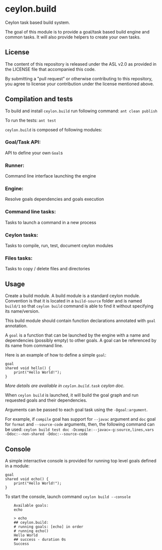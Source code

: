 ceylon.build
============

Ceylon task based build system.

The goal of this module is to provide a goal/task based build engine and common tasks.
It will also provide helpers to create your own tasks.

License
-------

The content of this repository is released under the ASL v2.0
as provided in the LICENSE file that accompanied this code.

By submitting a "pull request" or otherwise contributing to this repository, you
agree to license your contribution under the license mentioned above.

Compilation and tests
---------------------
To build and install `ceylon.build` run following command: `ant clean publish`

To run the tests: `ant test`


`ceylon.build` is composed of following modules:
### Goal/Task API:
API to define your own `Goal`s

### Runner:
Command line interface launching the engine

### Engine:
Resolve goals dependencies and goals execution

### Command line tasks:
Tasks to launch a command in a new process

### Ceylon tasks:
Tasks to compile, run, test, document ceylon modules

### Files tasks:
Tasks to copy / delete files and directories

Usage
-----

Create a build module.
A build module is a standard ceylon module.
Convention is that it is located in a `build-source` folder and is named `build/1` so that `ceylon build`
command is able to find it without specifying its name/version.

This build module should contain function declarations annotated with `goal` annotation.

A `goal` is a function that can be launched by the engine with a name and dependencies
(possibly empty) to other goals.
A goal can be referenced by its name from command line.
   
Here is an example of how to define a simple `goal`:

```ceylon
goal
shared void hello() {
    print("Hello World!");
}
```
_More details are available in `ceylon.build.task` ceylon doc._

When `ceylon build` is launched, it will build the goal graph and run requested goals and their
dependencies.

Arguments can be passed to each goal task using the `-Dgoal:argument`.

For example, if `compile` goal has support for `--javac` argument and `doc` goal for `format` and `--source-code`
arguments, then, the following command can be used:
`ceylon build test doc -Dcompile:--javac=-g:source,lines,vars -Ddoc:--non-shared -Ddoc:--source-code`

Console
-------

A simple interractive console is provided for running top level goals defined in a module:

```ceylon
goal
shared void echo() {
    print("Hello World!");
}
```
To start the console, launch command `ceylon build --console`
```
    Available goals:
    echo
    
    > echo
    ## ceylon.build: 
    # running goals: [echo] in order
    # running echo()
    Hello World
    ## success - duration 0s
    Success
```

